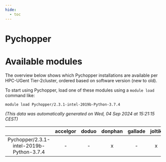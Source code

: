 ```yaml
---
hide:
  - toc
---
```


Pychopper
=========

# Available modules


The overview below shows which Pychopper installations are available per HPC-UGent Tier-2cluster, ordered based on software version (new to old).

To start using Pychopper, load one of these modules using a `module load` command like:

```shell
module load Pychopper/2.3.1-intel-2019b-Python-3.7.4
```

*(This data was automatically generated on Wed, 04 Sep 2024 at 15:21:15 CEST)*  

| |accelgor|doduo|donphan|gallade|joltik|shinx|skitty|
| :---: | :---: | :---: | :---: | :---: | :---: | :---: | :---: |
|Pychopper/2.3.1-intel-2019b-Python-3.7.4|-|-|x|-|x|-|x|
